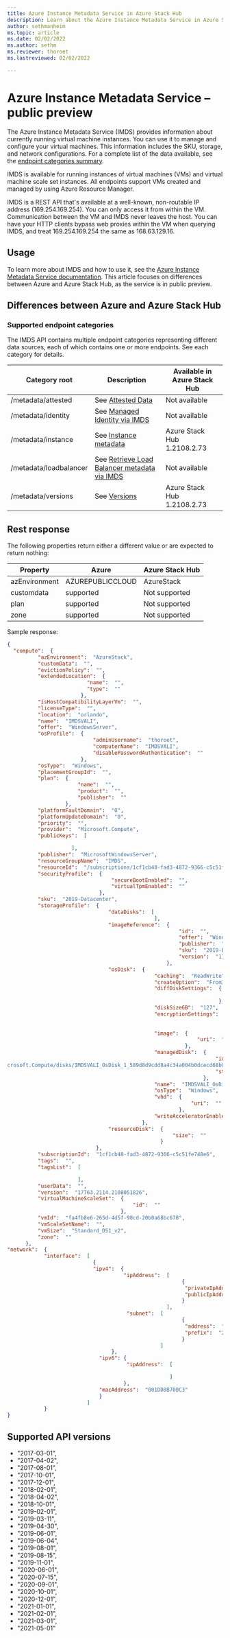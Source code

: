 ```yaml
---
title: Azure Instance Metadata Service in Azure Stack Hub 
description: Learn about the Azure Instance Metadata Service in Azure Stack Hub.
author: sethmanheim
ms.topic: article
ms.date: 02/02/2022
ms.author: sethm
ms.reviewer: thoroet
ms.lastreviewed: 02/02/2022

---
```


# Azure Instance Metadata Service – public preview

The Azure Instance Metadata Service (IMDS) provides information about currently running virtual machine instances. You can use it to manage and configure your virtual machines. This information includes the SKU, storage, and network configurations. For a complete list of the data available, see the [endpoint categories summary](#supported-endpoint-categories).

IMDS is available for running instances of virtual machines (VMs) and virtual machine scale set instances. All endpoints support VMs created and managed by using Azure Resource Manager.

IMDS is a REST API that's available at a well-known, non-routable IP address (169.254.169.254). You can only access it from within the VM. Communication between the VM and IMDS never leaves the host. You can have your HTTP clients bypass web proxies within the VM when querying IMDS, and treat 169.254.169.254 the same as 168.63.129.16.

## Usage

To learn more about IMDS and how to use it, see the [Azure Instance Metadata Service documentation](/azure/virtual-machines/windows/instance-metadata-service?tabs=windows). This article focuses on differences between Azure and Azure Stack Hub, as the service is in public preview.

## Differences between Azure and Azure Stack Hub

### Supported endpoint categories

The IMDS API contains multiple endpoint categories representing different data sources, each of which contains one or more endpoints. See each category for details.

|     Category root             |     Description                                       |     Available in Azure Stack Hub    |
|-------------------------------|-------------------------------------------------------|---------------------------------------|
|     /metadata/attested        |     See [Attested Data](/azure/virtual-machines/windows/instance-metadata-service?tabs=windows#attested-data)                               |     Not available                     |
|     /metadata/identity        |     See [Managed Identity via IMDS](/azure/virtual-machines/windows/instance-metadata-service?tabs=windows#managed-identity)                   |     Not available                     |
|     /metadata/instance        |     See [Instance metadata](/azure/virtual-machines/windows/instance-metadata-service?tabs=windows#instance-metadata)                           |     Azure Stack Hub 1.2108.2.73     |
|     /metadata/loadbalancer    |     See [Retrieve Load Balancer metadata via IMDS](/azure/virtual-machines/windows/instance-metadata-service?tabs=windows#load-balancer-metadata)    |     Not available                     |
|     /metadata/versions        |     See [Versions](/azure/virtual-machines/windows/instance-metadata-service?tabs=windows#versions)                                    |     Azure Stack Hub 1.2108.2.73     |

## Rest response

The following properties return either a different value or are expected to return nothing:

|     Property         |     Azure               |     Azure Stack Hub    |
|----------------------|-------------------------|------------------------|
|     azEnvironment    |     AZUREPUBLICCLOUD    |     AzureStack         |
|     customdata       |     supported           |     Not supported      |
|     plan             |     supported           |     Not supported      |
|     zone             |     supported           |     Not supported      |

Sample response:

```json
{
  "compute":  {
          "azEnvironment":  "AzureStack",
          "customData":  "",
          "evictionPolicy":  "",
          "extendedLocation":  {
                          "name":  "",
                          "type":  ""
                        },
          "isHostCompatibilityLayerVm":  "",
          "licenseType":  "",
          "location":  "orlando",
          "name":  "IMDSVALI",
          "offer":  "WindowsServer",
          "osProfile":  {
                            "adminUsername":  "thoroet",
                            "computerName":  "IMDSVALI",
                            "disablePasswordAuthentication":  ""
                        },
          "osType":  "Windows",
          "placementGroupId":  "",
          "plan":  {
                       "name":  "",
                       "product":  "",
                       "publisher":  ""
                   },
          "platformFaultDomain":  "0",
          "platformUpdateDomain":  "0",
          "priority":  "",
          "provider":  "Microsoft.Compute",
          "publicKeys":  [

                     ],
          "publisher":  "MicrosoftWindowsServer",
          "resourceGroupName":  "IMDS",
          "resourceId":  "/subscriptions/1cf1cb48-fad3-4872-9366-c5c51fe748e6/resourceGroups/IMDS/providers/Microsoft.Compute/virtualMachines/IMDSVALI",
          "securityProfile":  {
                                  "secureBootEnabled":  "",
                                  "virtualTpmEnabled":  ""
                              },
          "sku":  "2019-Datacenter",
          "storageProfile":  {
                                 "dataDisks":  [
                                                ],
                                 "imageReference":  {
                                                        "id":  "",
                                                        "offer":  "WindowsServer",
                                                        "publisher":  "MicrosoftWindowsServer",
                                                        "sku":  "2019-Datacenter",
                                                        "version":  "17763.2114.2108051826"
                                                    },
                                 "osDisk":  {
                                                "caching":  "ReadWrite",
                                                "createOption":  "FromImage",
                                                "diffDiskSettings":  {
                                                                         "option":  ""
                                                                     },
                                                "diskSizeGB":  "127",
                                                "encryptionSettings":  {
                                                                           "enabled":  "false"
                                                                       },
                                                "image":  {
                                                              "uri":  ""
                                                          },
                                                "managedDisk":  {
                                                                    "id":  "/subscriptions/1cf1cb48-fad3-4872-9366-c5c51fe748e6/resourceGroups/IMDS/providers/Mi
crosoft.Compute/disks/IMDSVALI_OsDisk_1_589d8d9cdd8a4c34a004b0dcecd68b05",
                                                                    "storageAccountType":  "Premium_LRS"
                                                                },
                                                "name":  "IMDSVALI_OsDisk_1_589d8d9cdd8a4c34a004b0dcecd68b05",
                                                "osType":  "Windows",
                                                "vhd":  {
                                                            "uri":  ""
                                                        },
                                                "writeAcceleratorEnabled":  "false"
                                            },
                                 "resourceDisk":  {
                                                      "size":  ""
                                                  }
                             },
          "subscriptionId":  "1cf1cb48-fad3-4872-9366-c5c51fe748e6",
          "tags":  "",
          "tagsList":  [

                       ],
          "userData":  "",
          "version":  "17763.2114.2108051826",
          "virtualMachineScaleSet":  {
                                         "id":  ""
                                     },
          "vmId":  "fa4fb8e6-265d-4d5f-98cd-20b0a68bc678",
          "vmScaleSetName":  "",
          "vmSize":  "Standard_DS1_v2",
          "zone":  ""
      },
"network":  {
            "interface":  [
                            {
                            "ipv4":  {
                                      "ipAddress":  [
                                                         {
                                                          "privateIpAddress":  "10.0.2.4",
                                                          "publicIpAddress":  "10.217.119.162"
                                                         }
                                                    ],
                                       "subnet":  [
                                                         {
                                                          "address":  "10.0.2.0",
                                                          "prefix":  "24"
                                                         }
                                                  ]
                                  },
                              "ipv6": {
                                       "ipAddress":  [

                                                     ]
                                      },
                              "macAddress":  "001DD8B700C3"
                              }
                          ]
            }
}
```

## Supported API versions

- "2017-03-01",
- "2017-04-02",
- "2017-08-01",
- "2017-10-01",
- "2017-12-01",
- "2018-02-01",
- "2018-04-02",
- "2018-10-01",
- "2019-02-01",
- "2019-03-11",
- "2019-04-30",
- "2019-06-01",
- "2019-06-04",
- "2019-08-01",
- "2019-08-15",
- "2019-11-01",
- "2020-06-01",
- "2020-07-15",
- "2020-09-01",
- "2020-10-01",
- "2020-12-01",
- "2021-01-01",
- "2021-02-01",
- "2021-03-01",
- "2021-05-01"
